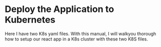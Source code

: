 # Deploy the Application to Kubernetes

Here I have two K8s yaml files. With this manual, I will walkyou thorough how to setup our react app in a K8s cluster with these two K8S files.